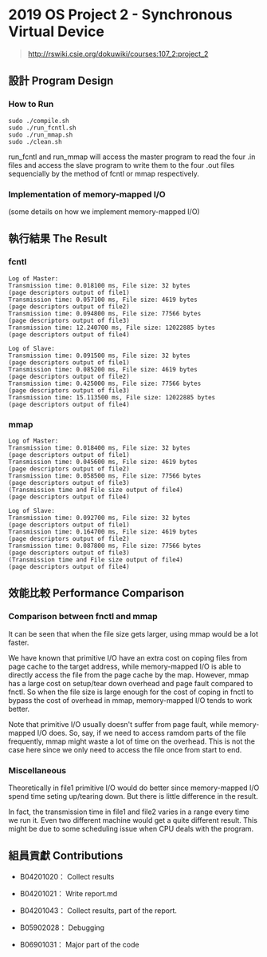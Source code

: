# 2019 OS Project 2 - Synchronous Virtual Device
> http://rswiki.csie.org/dokuwiki/courses:107_2:project_2

## 設計 Program Design

### How to Run

    sudo ./compile.sh 
    sudo ./run_fcntl.sh
    sudo ./run_mmap.sh
    sudo ./clean.sh

run_fcntl and run_mmap will access the master program to read the four .in files and access the slave program to write them to the four .out files sequencially by the method of fcntl or mmap respectively.


### Implementation of memory-mapped I/O
(some details on how we implement memory-mapped I/O)


## 執行結果 The Result
### fcntl
```
Log of Master:
Transmission time: 0.018100 ms, File size: 32 bytes
(page descriptors output of file1)
Transmission time: 0.057100 ms, File size: 4619 bytes
(page descriptors output of file2)
Transmission time: 0.094800 ms, File size: 77566 bytes
(page descriptors output of file3)
Transmission time: 12.240700 ms, File size: 12022885 bytes
(page descriptors output of file4)

Log of Slave:
Transmission time: 0.091500 ms, File size: 32 bytes
(page descriptors output of file1)
Transmission time: 0.085200 ms, File size: 4619 bytes
(page descriptors output of file2)
Transmission time: 0.425000 ms, File size: 77566 bytes
(page descriptors output of file3)
Transmission time: 15.113500 ms, File size: 12022885 bytes
(page descriptors output of file4)
```

### mmap
```
Log of Master:
Transmission time: 0.018400 ms, File size: 32 bytes
(page descriptors output of file1)
Transmission time: 0.045600 ms, File size: 4619 bytes
(page descriptors output of file2)
Transmission time: 0.058500 ms, File size: 77566 bytes
(page descriptors output of file3)
(Transmission time and File size output of file4)
(page descriptors output of file4)

Log of Slave:
Transmission time: 0.092700 ms, File size: 32 bytes
(page descriptors output of file1)
Transmission time: 0.164700 ms, File size: 4619 bytes
(page descriptors output of file2)
Transmission time: 0.087800 ms, File size: 77566 bytes
(page descriptors output of file3)
(Transmission time and File size output of file4)
(page descriptors output of file4)
```

## 效能比較 Performance Comparison

### Comparison between fnctl and mmap
It can be seen that when the file size gets larger, using mmap would be a lot faster. 

We have known that primitive I/O have an extra cost on coping files from page cache to the target address, while memory-mapped I/O is able to directly access the file from the page cache by the map. However, mmap has a large cost on setup/tear down overhead and page fault compared to fnctl. So when the file size is large enough for the cost of coping in fnctl to bypass the cost of overhead in mmap, memory-mapped I/O tends to work better.

Note that primitive I/O usually doesn't suffer from page fault, while memory-mapped I/O does. So, say, if we need to access ramdom parts of the file frequently, mmap might waste a lot of time on the overhead. This is not the case here since we only need to access the file once from start to end.

### Miscellaneous
Theoretically in file1 primitive I/O would do better since memory-mapped I/O spend time seting up/tearing down. But there is little difference in the result. 

In fact, the transmission time in file1 and file2 varies in a range every time we run it. Even two different machine would get a quite different result. This might be due to some scheduling issue when CPU deals with the program.




## 組員貢獻 Contributions

- B04201020： Collect results

- B04201021： Write report.md

- B04201043： Collect results, part of the report.

- B05902028： Debugging

- B06901031： Major part of the code




